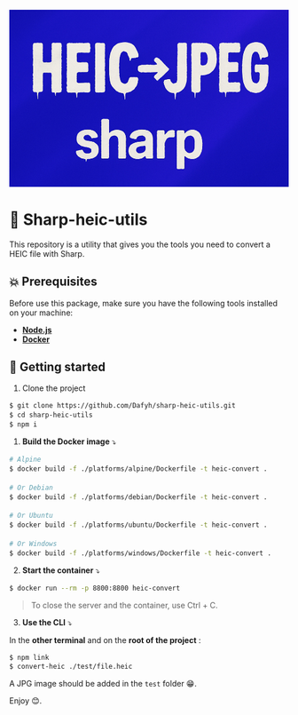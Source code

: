 <p align="center">
<img src="./docs/image.jpg"/>
</p>

# 🥦 Sharp-heic-utils
This repository is a utility that gives you the tools you need to convert a HEIC file with Sharp.

## 💥 Prerequisites

Before use this package, make sure you have the following tools installed on your machine:

* [**Node.js**](https://nodejs.org/en/download/package-manager/)
* [**Docker**](https://docs.docker.com/engine/install/)

## 🚀 Getting started
1. Clone the project
```bash
$ git clone https://github.com/Dafyh/sharp-heic-utils.git 
$ cd sharp-heic-utils
$ npm i
```

1. **Build the Docker image** ⤵️
```bash
# Alpine
$ docker build -f ./platforms/alpine/Dockerfile -t heic-convert .

# Or Debian
$ docker build -f ./platforms/debian/Dockerfile -t heic-convert .

# Or Ubuntu
$ docker build -f ./platforms/ubuntu/Dockerfile -t heic-convert .

# Or Windows
$ docker build -f ./platforms/windows/Dockerfile -t heic-convert .
```

2. **Start the container** ⤵️
```bash
$ docker run --rm -p 8800:8800 heic-convert
```
> To close the server and the container, use Ctrl + C.

3. **Use the CLI** ⤵️  


In the **other terminal** and on the **root of the project** :
```bash
$ npm link
$ convert-heic ./test/file.heic
```

A JPG image should be added in the `test` folder 😁.

Enjoy 😊.